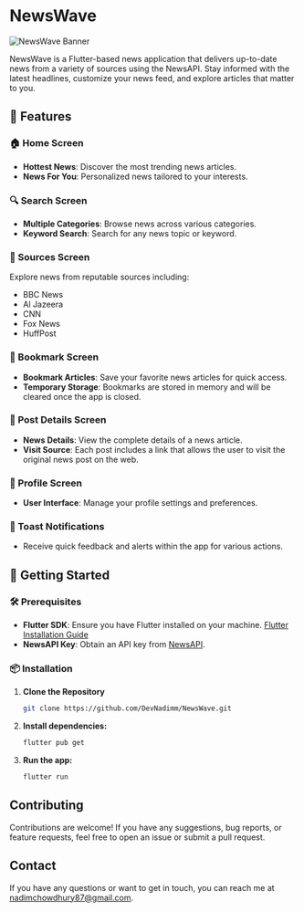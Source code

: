 # NewsWave

![NewsWave Banner](https://i.ibb.co.com/GJmfg7w/Gray-Minimalist-Phone-Mockup-Facebook-Cover.png)

NewsWave is a Flutter-based news application that delivers up-to-date news from a variety of sources using the NewsAPI. Stay informed with the latest headlines, customize your news feed, and explore articles that matter to you.

## 📱 Features

### 🏠 Home Screen
- **Hottest News**: Discover the most trending news articles.
- **News For You**: Personalized news tailored to your interests.

### 🔍 Search Screen
- **Multiple Categories**: Browse news across various categories.
- **Keyword Search**: Search for any news topic or keyword.

### 📰 Sources Screen
Explore news from reputable sources including:
- BBC News
- Al Jazeera
- CNN
- Fox News
- HuffPost

### 🔖 Bookmark Screen
- **Bookmark Articles**: Save your favorite news articles for quick access.
- **Temporary Storage**: Bookmarks are stored in memory and will be cleared once the app is closed.

### 📄 Post Details Screen
- **News Details**: View the complete details of a news article.
- **Visit Source**: Each post includes a link that allows the user to visit the original news post on the web.

### 👤 Profile Screen
- **User Interface**: Manage your profile settings and preferences.

### 🥤 Toast Notifications
- Receive quick feedback and alerts within the app for various actions.

## 🚀 Getting Started

### 🛠 Prerequisites
- **Flutter SDK**: Ensure you have Flutter installed on your machine. [Flutter Installation Guide](https://flutter.dev/docs/get-started/install)
- **NewsAPI Key**: Obtain an API key from [NewsAPI](https://newsapi.org/).

### 📦 Installation

1. **Clone the Repository**
   ```bash
   git clone https://github.com/DevNadimm/NewsWave.git
   ```
   
2. **Install dependencies:**

    ```bash
    flutter pub get
    ```

3. **Run the app:**

    ```bash
    flutter run
    ```

## Contributing

Contributions are welcome! If you have any suggestions, bug reports, or feature requests, feel free
to open an issue or submit a pull request.

## Contact

If you have any questions or want to get in touch, you can reach me
at [nadimchowdhury87@gmail.com](mailto:nadimchowdhury87@gmail.com).